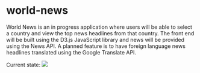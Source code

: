 # world-news
World News is an in progress application where users will be able to select a country and view the top news headlines from that country. The front end will be built using the D3.js JavaScript library and news will be provided using the News API. A planned feature is to have foreign language news headlines translated using the Google Translate API.

Current state:
![](https://github.com/anthonybotello/world-news/blob/master/world-news.gif)
